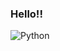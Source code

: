 ### Hello!!
![Python](https://w7.pngwing.com/pngs/858/683/png-transparent-computer-icons-python-programming-language-others-angle-text-logo-thumbnail.png)
